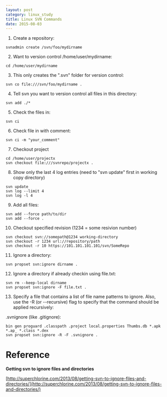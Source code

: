 ```yaml
---
layout: post
category: linux_study
title: Linux SVN Commands
date: 2015-08-03
---
```


1. Create a repository:

```
svnadmin create /svn/foo/mydirname
```

2. Want to version control /home/user/mydirname:

```
cd /home/user/mydirname
```

3. This only creates the ".svn" folder for version control:

```
svn co file:///svn/foo/mydirname .
```

4. Tell svn you want to version control all files in this directory:

```
svn add ./*
```

5. Check the files in:

```
svn ci
```

6. Check file in with comment:

```
svn ci -m "your_comment"
```

7. Checkout project

```
cd /home/user/projectx
svn checkout file:///svnrepo/projectx .
```

8. Show only the last 4 log entries (need to "svn update" first in working copy directory)

```
svn update
svn log --limit 4
svn log -l 4
```

9. Add all files:

```
svn add --force path/to/dir
svn add --force .
```

10. Checkout specified revision (1234 = some resivion number)

```
svn checkout svn://somepath@1234 working-directory
svn checkout -r 1234 url://repository/path
svn checkout -r 10 https://101.101.101.101/svn/SomeRepo
```

11. Ignore a directory:

```
svn propset svn:ignore dirname .
```

12. Ignore a directory if already checkin using file.txt:

```
svn rm --keep-local dirname
svn propset svn:ignore -F file.txt .
```

13. Specify a file that contains a list of file name patterns to ignore. 
Also, use the -R (or --recursive) flag to specify that the command should be applied recursively:

.svnignore (like .gitignore):

```
bin gen proguard .classpath .project local.properties Thumbs.db *.apk *.ap_ *.class *.dex
svn propset svn:ignore -R -F .svnignore .
```

# Reference

**Getting svn to ignore files and directories**

[http://superchlorine.com/2013/08/getting-svn-to-ignore-files-and-directories/](http://superchlorine.com/2013/08/getting-svn-to-ignore-files-and-directories/)